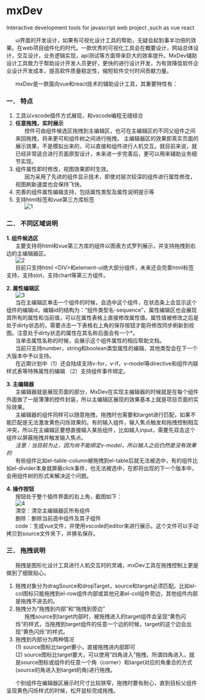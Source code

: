 # mxDev
Interactive development tools for javascript web project ,such as vue react

&nbsp;&nbsp;&nbsp;&nbsp;&nbsp;&nbsp;ui界面的开发设计，如果有可视化设计工具的帮助，无疑会起到事半功倍的效果。在web项目组件化的时代。一款优秀的可视化工具会在概要设计，网站总体设计，交互设计，业务逻辑实现，api测试等方面带来巨大的效率提升。MxDev辅助设计工具致力于帮助设计开发人员更好，更快的进行设计开发，为有效降低软件企业设计开发成本，提高软件质量稳定性，缩短软件交付时间贡献力量。

&nbsp;&nbsp;&nbsp;&nbsp;&nbsp;&nbsp;mxDev是一款面向vue和react技术的辅助设计工具，其重要特性有：

### 一．	特点 ###

1.	工具以vscode插件方式展现，和vscode编程无缝结合
2.  **任意拖拽，实时展示**<br/>
&nbsp;&nbsp;&nbsp;&nbsp;&nbsp;&nbsp;控件可由组件候选区拖拽到主编辑区，也可在主编辑区的不同父组件之间来回拖拽，将来更可和组件树之间进行拖拽。
主编辑器区的效果即真实页面的展示效果，不是模拟出来的，可以直接和组件进行人机交互。就目前来说，就已经非常适合进行页面原型设计，未来进一步完善后，更可以用来辅助业务细节实现。
3.	组件属性即时修改，视图效果即时生效。<br>
&nbsp;&nbsp;&nbsp;&nbsp;&nbsp;&nbsp;因为采用了先进的组件显示技术，即使对层次较深的组件进行属性修改，视图刷新速度也会保持飞快。
4.	完善的组件属性编辑支持，包括属性类型及属性说明提示等
5.	支持html标签和vue第三方库标签<br>
&nbsp;&nbsp;&nbsp;&nbsp;&nbsp;&nbsp;![1](https://user-images.githubusercontent.com/14857216/111057134-f93bd500-84bf-11eb-9588-bbea4c80c68e.jpg)<br>

### 二．	不同区域说明 ###

**1.	组件候选区**<br>
&nbsp;&nbsp;&nbsp;&nbsp;&nbsp;&nbsp;主要支持将html和vue第三方库的组件以图表方式罗列展示，并支持拖拽到右边的主编辑器区。<br>
&nbsp;&nbsp;&nbsp;&nbsp;&nbsp;&nbsp;![2](https://user-images.githubusercontent.com/14857216/111057138-fb059880-84bf-11eb-8989-2bbfbba8ad69.jpg)<br>
&nbsp;&nbsp;&nbsp;&nbsp;&nbsp;&nbsp;目前只支持html &lt;DIV&gt;和element-ui绝大部分组件，未来还会完善html标签支持，支持slot，支持chart等第三方组件。

**2.	属性编辑区**<br>
&nbsp;&nbsp;&nbsp;&nbsp;&nbsp;&nbsp;![3](https://user-images.githubusercontent.com/14857216/111057141-fc36c580-84bf-11eb-9b48-cb1032b6d4a6.jpg)<br>
&nbsp;&nbsp;&nbsp;&nbsp;&nbsp;&nbsp;当在主编辑区单击一个组件的时候，会选中这个组件，在状态条上会显示这个组件的编辑id，编辑id的结构为：“组件类型名-sequence”，属性编辑区也会展现其所有的属性和当前值，可以在属性表格上直接修改属性值。属性值被修改之后是处于dirty状态的，需要点击一下表格右上角的保存按钮才能将修改同步刷新到视图。注意处于dirty状态的属性在其名称后面会有一个*。<br>
&nbsp;&nbsp;&nbsp;&nbsp;&nbsp;&nbsp;当单击属性名称的时候，会展示这个组件属性的相应帮助文档。<br>
&nbsp;&nbsp;&nbsp;&nbsp;&nbsp;&nbsp;当前只支持number，string和boolean类型属性的编辑，其他类型会在下一个大版本中予以支持。<br>
&nbsp;&nbsp;&nbsp;&nbsp;&nbsp;&nbsp;在近期计划中（1）还会陆续支持v-for，v-if，v-model等directive和组件内联样式表等特殊属性的编辑 （2）支持组件事件绑定。

**3.	主编辑器**<br>
&nbsp;&nbsp;&nbsp;&nbsp;&nbsp;&nbsp;主编辑器就是展现页面的部分，MxDev在实现主编辑器的时候就是在每个组件外面做了一层薄薄的控件封装，所以主编辑区展现的效果基本上就是项目页面的实际效果。<br>
&nbsp;&nbsp;&nbsp;&nbsp;&nbsp;&nbsp;主编辑器的组件同样可以随意拖拽，拖拽时也需要和target进行匹配，如果不能匹配是无法激发黄色闪烁效果的。有的输入组件，输入焦点触发和拖拽控制相互冲突，所以在主编辑区要想直接输入某些组件，比如输入input，需要先双击这个组件以屏蔽拖拽并触发输入焦点。<br>
&nbsp;&nbsp;&nbsp;&nbsp;&nbsp;&nbsp;*注意：当目前为止，因为尚不能绑定v-model，所以输入之后仍然是没有效果的*<br>
&nbsp;&nbsp;&nbsp;&nbsp;&nbsp;&nbsp;有些组件比如el-table-column被拖拽到el-table后就无法被选中，有的组件比如el-divider本身就屏蔽click事件，也无法被选中，在即将出现的下一个版本中，会用组件树的形式来解决这个问题。<br>

**4.	操作按钮**<br>
&nbsp;&nbsp;&nbsp;&nbsp;&nbsp;&nbsp;按钮处于整个插件界面的右上角，截图如下：<br>
&nbsp;&nbsp;&nbsp;&nbsp;&nbsp;&nbsp;![4](https://user-images.githubusercontent.com/14857216/111057143-fe008900-84bf-11eb-9605-d0e7395f60bc.jpg)<br>
&nbsp;&nbsp;&nbsp;&nbsp;&nbsp;&nbsp;清空：清空主编辑器区所有组件<br>
&nbsp;&nbsp;&nbsp;&nbsp;&nbsp;&nbsp;删除：删除当前选中组件及其子组件<br>
&nbsp;&nbsp;&nbsp;&nbsp;&nbsp;&nbsp;code：生成vue文件，并使用vscode的editor来进行展示。这个文件可以手动拷贝到source文件夹下，并换名保存。

### 三．	拖拽说明 ###
&nbsp;&nbsp;&nbsp;&nbsp;&nbsp;&nbsp;拖拽是图形化设计工具进行人机交互时的灵魂，mxDev工具在拖拽控制上更是做到了细致贴心。<br>

1. 拖拽对象分为dragSource和dropTarget，source和target必须匹配。比如el-col图标只能拖拽到el-row组件内部或其他兄弟el-col组件旁边，其他组件内部是拖拽不进去的。
2. 拖拽分为“拖拽到内部”和“拖拽到旁边”<br>
&nbsp;&nbsp;&nbsp;&nbsp;&nbsp;&nbsp;拖拽source到target内部时，被拖拽进入的target组件会呈现“黄色闪烁”的样式，当拖拽到target组件的任意一个边的时候，target的这个边会出现“黄色闪烁”的样式。
3. 拖拽到内部分为两种情况<br>
(1)  source图标比target要小，直接拖拽进内部即可<br>
(2)  source图标比target要大，可以使用“四角进入”拖拽，所谓四角进入，就是source图标或组件的任意一个角（corner）和target对应的角重合的方式(source的角进入到target的角)进行拖拽。<br>

&nbsp;&nbsp;&nbsp;&nbsp;&nbsp;&nbsp;个别组件在编辑器区展示时尺寸比较狭窄，拖拽时要有耐心，直到目标父组件呈现黄色闪烁样式的时候，松开鼠标完成拖拽。     









